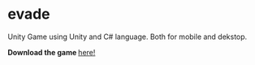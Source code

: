 # evade
Unity Game using Unity and C# language. Both for mobile and dekstop.

<b>Download the game </b><a href="https://www.dropbox.com/s/2f2403neqnbjwvy/Evade.apk?dl=0">here!</a>
